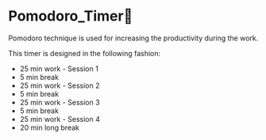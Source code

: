 # Pomodoro_Timer🍅
Pomodoro technique is used for increasing the productivity during the work.

This timer is designed in the following fashion:
* 25 min work - Session 1
* 5 min break
* 25 min work - Session 2
* 5 min break
* 25 min work - Session 3
* 5 min break 
* 25 min work - Session 4
* 20 min long break 

